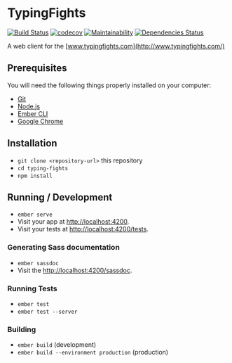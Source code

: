# TypingFights

[![Build Status](https://travis-ci.org/TypingFights/tf-web.svg?branch=master)](https://travis-ci.org/TypingFights/tf-web)
[![codecov](https://codecov.io/gh/TypingFights/tf-web/branch/master/graph/badge.svg)](https://codecov.io/gh/TypingFights/tf-web)
[![Maintainability](https://api.codeclimate.com/v1/badges/da9675bbcd6175f075bc/maintainability)](https://codeclimate.com/github/TypingFights/tf-web/maintainability)
[![Dependencies Status](https://david-dm.org/TypingFights/tf-web.svg)](https://david-dm.org/TypingFights/tf-web)

A web client for the [www.typingfights.com](http://www.typingfights.com/)

## Prerequisites

You will need the following things properly installed on your computer:

* [Git](https://git-scm.com/)
* [Node.js](https://nodejs.org/)
* [Ember CLI](https://ember-cli.com/)
* [Google Chrome](https://google.com/chrome/)

## Installation

* `git clone <repository-url>` this repository
* `cd typing-fights`
* `npm install`

## Running / Development

* `ember serve`
* Visit your app at [http://localhost:4200](http://localhost:4200).
* Visit your tests at [http://localhost:4200/tests](http://localhost:4200/tests).

### Generating Sass documentation

* `ember sassdoc`
* Visit the [http://localhost:4200/sassdoc](http://localhost:4200/sassdoc).

### Running Tests

* `ember test`
* `ember test --server`

### Building

* `ember build` (development)
* `ember build --environment production` (production)
